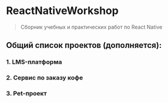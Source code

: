 # ReactNativeWorkshop
> Сборник учебных и практических работ по React Native

## Общий список проектов (дополняется):
### 1. LMS-платформа


### 2. Сервис по заказу кофе


### 3. Pet-проект
